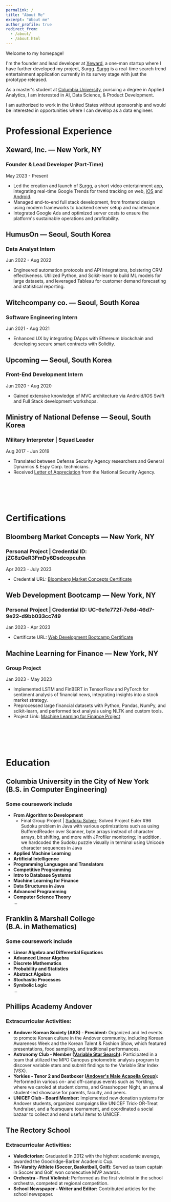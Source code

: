 ```yaml
---
permalink: /
title: "About Me"
excerpt: "About me"
author_profile: true
redirect_from: 
  - /about/
  - /about.html
---
```


<div class="about-page-aboutme">
  <p>Welcome to my homepage!</p>

  <p>I'm the founder and lead developer at <a href="http://www.xeward.ai">Xeward</a>, a one-man startup where I have further developed my project, Surgg. <a href="https://www.surgg.io">Surgg</a> is a real-time search trend entertainment application currently in its survey stage with just the prototype released.</p>
  
  <p>As a master's student at <a href="https://www.columbia.edu/">Columbia University</a>, pursuing a degree in Applied Analytics, I am interested in AI, Data Science, & Product Development.</p>

  <p>I am authorized to work in the United States without sponsorship and would be interested in opportunities where I can develop as a data engineer.</p>
</div>


<div class="about-page-background">
   <h1>Professional Experience</h1>
   <h2>Xeward, Inc. — New York, NY</h2>
<h3>Founder & Lead Developer (Part-Time)</h3>
<p>May 2023 - Present</p>
<ul>
  <li>Led the creation and launch of <a href="https://www.surgg.io/" target="_blank">Surgg</a>, a short video entertainment app, integrating real-time Google Trends for trend tracking on web, <a href="https://apps.apple.com/us/app/surgg/id6472812740" target="_blank">iOS</a> and <a href="https://play.google.com/store/apps/details?id=com.surgg" target="_blank">Android</a>.</li>
  <li>Managed end-to-end full stack development, from frontend design using modern frameworks to backend server setup and maintenance.</li>
  <li>Integrated Google Ads and optimized server costs to ensure the platform's sustainable operations and profitability.</li>
</ul>

<h2>HumusOn — Seoul, South Korea</h2>
<h3>Data Analyst Intern</h3>
<p>Jun 2022 - Aug 2022</p>
<ul>
  <li>Engineered automation protocols and API integrations, bolstering CRM effectiveness. Utilized Python, and Scikit-learn to build ML models for large datasets, and leveraged Tableau for customer demand forecasting and statistical reporting.</li>
</ul>

<h2>Witchcompany co. — Seoul, South Korea</h2>
<h3>Software Engineering Intern</h3>
<p>Jun 2021 - Aug 2021</p>
<ul>
  <li>Enhanced UX by integrating DApps with Ethereum blockchain and developing secure smart contracts with Solidity.</li>
</ul>

<h2>Upcoming — Seoul, South Korea</h2>
<h3>Front-End Development Intern</h3>
<p>Jun 2020 - Aug 2020</p>
<ul>
  <li>Gained extensive knowledge of MVC architecture via Android/IOS Swift and Full Stack development workshops.</li>
</ul>

<h2>Ministry of National Defense — Seoul, South Korea</h2>
<h3>Military Interpreter | Squad Leader</h3>
<p>Aug 2017 - Jun 2019</p>
<ul>
  <li>Translated between Defense Security Agency researchers and General Dynamics & Espy Corp. technicians.</li>
  <li>Received <a href="https://github.com/JasonHJJin/etc/blob/main/letter_of_appreciation.pdf" target="_blank">Letter of Appreciation</a> from the National Security Agency.</li>
</ul>



<h2><br><br></h2>
  <h1>Certifications</h1> 
  <h2>Bloomberg Market Concepts — New York, NY</h2>
<h3>Personal Project | Credential ID: jZC8zQeR3FmDy6Dsdcopcuhn</h3>
<p>Apr 2023 - July 2023</p>
<ul>
  <li>Credential URL: <a href="https://portal.bloombergforeducation.com/certificates/jZC8zQeR3FmDy6Dsdcopcuhn" target="_blank">Bloomberg Market Concepts Certificate</a></li>
</ul>

<h2>Web Development Bootcamp — New York, NY</h2>
<h3>Personal Project | Credential ID: UC-6e1e772f-7e8d-46d7-9e22-d9bb033cc749</h3>
<p>Jan 2023 - Apr 2023</p>
<ul>
  <li>Certificate URL: <a href="https://www.udemy.com/certificate/UC-6e1e772f-7e8d-46d7-9e22-d9bb033cc749/" target="_blank">Web Development Bootcamp Certificate</a></li>
</ul>

<h2>Machine Learning for Finance — New York, NY</h2>
<h3>Group Project</h3>
<p>Jan 2023 - May 2023</p>
<ul>
  <li>Implemented LSTM and FinBERT in TensorFlow and PyTorch for sentiment analysis of financial news, integrating insights into a stock market strategy.</li>
  <li>Preprocessed large financial datasets with Python, Pandas, NumPy, and scikit-learn, and performed text analysis using NLTK and custom tools.</li>
  <li>Project Link: <a href="https://github.com/JasonHJJin/ml_finance/blob/main/Final%20Draft.docx.pdf" target="_blank">Machine Learning for Finance Project</a></li>
</ul>


<h2><br><br></h2>
   <h1>Education</h1> 
   <h2>Columbia University in the City of New York <br>(B.S. in Computer Engineering)</h2>
<h3>Some coursework include</h3>
<ul>
  <li><strong>From Algorithm to Development</strong>
    <ul>
      <li>Final Group Project | <a href="https://github.com/JasonHJJin/algorithm_to_dev/tree/main/FinalProject">Sudoku Solver</a>; Solved Project Euler #96 Sudoku problem in Java with various optimizations such as using BufferedReader over Scanner, byte arrays instead of character arrays, bit shifting, and more with JProfiler monitoring; In addition, we hardcoded the Sudoku puzzle visually in terminal using Unicode character sequences in Java</li>
    </ul>
  </li>
  <li><strong>Applied Machine Learning</strong></li>
  <li><strong>Artificial Intelligence</strong></li>
  <li><strong>Programming Languages and Translators</strong></li>
  <li><strong>Competitive Programming</strong></li>
  <li><strong>Intro to Database Systems</strong></li>
  <li><strong>Machine Learning for Finance</strong></li>
  <li><strong>Data Structures in Java</strong></li>
  <li><strong>Advanced Programming</strong></li>
  <li><strong>Computer Science Theory</strong></li>
  ...
</ul>
<h2>Franklin & Marshall College <br>(B.A. in Mathematics)</h2>
<h3>Some coursework include</h3>
<ul>
  <li><strong>Linear Algebra and Differential Equations</strong></li>
  <li><strong>Advanced Linear Algebra</strong></li>
  <li><strong>Discrete Mathematics</strong></li>
  <li><strong>Probability and Statistics</strong></li>
  <li><strong>Abstract Algebra</strong></li>
  <li><strong>Stochastic Processes</strong></li>
  <li><strong>Symbolic Logic</strong></li>
  ...
</ul>
<h2>Phillips Academy Andover</h2>
<h3>Extracurricular Activities:</h3>
<ul>
  <li><strong>Andover Korean Society (AKS) - President:</strong> Organized and led events to promote Korean culture in the Andover community, including Korean Awareness Week and the Korean Talent & Fashion Show, which featured presentations, food sampling, and traditional performances.</li>
  <li><strong>Astronomy Club - Member (<a href="https://github.com/JasonHJJin/Astronomy">Variable Star Search</a>):</strong> Participated in a team that utilized the MPO Canopus photometric analysis program to discover variable stars and submit findings to the Variable Star Index (VSX).</li>
  <li><strong>Yorkies - Tenor 2 and Beatboxer (<a href="https://www.youtube.com/@AndoverTheYorkies">Andover's Male Acapella Group</a>):</strong> Performed in various on- and off-campus events such as Yorkling, where we caroled at student dorms, and Grasshopper Night, an annual student-led showcase for parents, faculty, and peers.</li>
  <li><strong>UNICEF Club - Board Member:</strong> Implemented new donation systems for Andover students, organized campaigns like UNICEF Trick-OR-Treat fundraiser, and a foursquare tournament, and coordinated a social bazaar to collect and send useful items to UNICEF.</li>
</ul>
<h2>The Rectory School</h2>
<h3>Extracurricular Activities:</h3>
<ul>
  <li><strong>Valedictorian:</strong> Graduated in 2012 with the highest academic average, awarded the Goodridge-Barber Academic Cup.</li>
  <li><strong>Tri-Varsity Athlete (Soccer, Basketball, Golf):</strong> Served as team captain in Soccer and Golf, won consecutive MVP awards.</li>
  <li><strong>Orchestra - First Violinist:</strong> Performed as the first violinist in the school orchestra, competed at regional competition.</li>
  <li><strong>School Newspaper - Writer and Editor:</strong> Contributed articles for the school newspaper.</li>
</ul>
  </div>





  
